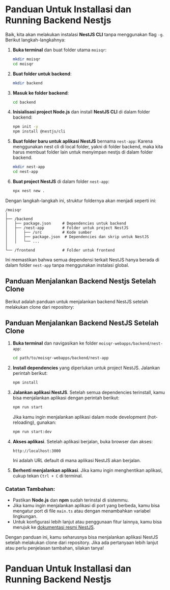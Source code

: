 # Panduan Untuk Installasi dan Running Backend Nestjs
Baik, kita akan melakukan instalasi **NestJS CLI** tanpa menggunakan flag `-g`. Berikut langkah-langkahnya:

1. **Buka terminal** dan buat folder utama `moisqr`:
   ```bash
   mkdir moisqr
   cd moisqr
   ```

2. **Buat folder untuk backend**:
   ```bash
   mkdir backend
   ```

3. **Masuk ke folder backend**:
   ```bash
   cd backend
   ```

4. **Inisialisasi project Node.js** dan install **NestJS CLI** di dalam folder backend:
   ```bash
   npm init -y
   npm install @nestjs/cli
   ```

5. **Buat folder baru untuk aplikasi NestJS** bernama `nest-app`:
Karena menggunakan nest cli di local folder, yakni di folder backend, maka kita harus membuat folder lain untuk menyimpan nestjs di dalam folder backend.
   ```bash
   mkdir nest-app
   cd nest-app
   ```

6. **Buat project NestJS** di dalam folder `nest-app`:
   ```bash
   npx nest new .
   ```

Dengan langkah-langkah ini, struktur foldernya akan menjadi seperti ini:

```
/moisqr
│
├── /backend
│   ├── package.json     # Dependencies untuk backend
│   ├── /nest-app        # Folder untuk project NestJS
│   │   ├── /src         # Kode sumber
│   │   ├── package.json  # Dependencies dan skrip untuk NestJS
│   │   └── ...
│
└── /frontend            # Folder untuk frontend
```

Ini memastikan bahwa semua dependensi terkait NestJS hanya berada di dalam folder `nest-app` tanpa menggunakan instalasi global.


## Panduan Menjalankan Backend Nestjs Setelah Clone
Berikut adalah panduan untuk menjalankan backend NestJS setelah melakukan clone dari repository:

## Panduan Menjalankan Backend NestJS Setelah Clone

1. **Buka terminal** dan navigasikan ke folder `moisqr-webapps/backend/nest-app`:
   ```bash
   cd path/to/moisqr-webapps/backend/nest-app
   ```

2. **Install dependencies** yang diperlukan untuk project NestJS. Jalankan perintah berikut:
   ```bash
   npm install
   ```

3. **Jalankan aplikasi NestJS**. Setelah semua dependencies terinstall, kamu bisa menjalankan aplikasi dengan perintah berikut:
   ```bash
   npm run start
   ```

   Jika kamu ingin menjalankan aplikasi dalam mode development (hot-reloading), gunakan:
   ```bash
   npm run start:dev
   ```

4. **Akses aplikasi**. Setelah aplikasi berjalan, buka browser dan akses:
   ```
   http://localhost:3000
   ```

   Ini adalah URL default di mana aplikasi NestJS akan berjalan.

5. **Berhenti menjalankan aplikasi**. Jika kamu ingin menghentikan aplikasi, cukup tekan `Ctrl + C` di terminal.

### Catatan Tambahan:
- Pastikan **Node.js** dan **npm** sudah terinstal di sistemmu.
- Jika kamu ingin menjalankan aplikasi di port yang berbeda, kamu bisa mengatur port di file `main.ts` atau dengan menambahkan variabel lingkungan.
- Untuk konfigurasi lebih lanjut atau penggunaan fitur lainnya, kamu bisa merujuk ke [dokumentasi resmi NestJS](https://docs.nestjs.com/).

Dengan panduan ini, kamu seharusnya bisa menjalankan aplikasi NestJS setelah melakukan clone dari repository. Jika ada pertanyaan lebih lanjut atau perlu penjelasan tambahan, silakan tanya!


# Panduan Untuk Installasi dan Running Backend Nestjs